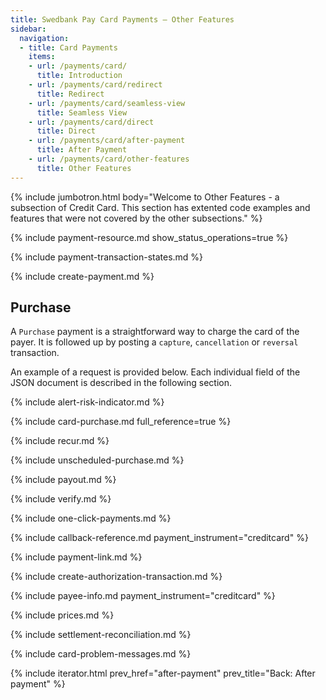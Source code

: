 ```yaml
---
title: Swedbank Pay Card Payments – Other Features
sidebar:
  navigation:
  - title: Card Payments
    items:
    - url: /payments/card/
      title: Introduction
    - url: /payments/card/redirect
      title: Redirect
    - url: /payments/card/seamless-view
      title: Seamless View
    - url: /payments/card/direct
      title: Direct
    - url: /payments/card/after-payment
      title: After Payment
    - url: /payments/card/other-features
      title: Other Features
---
```


{% include jumbotron.html body="Welcome to Other Features - a subsection of
Credit Card. This section has extented code examples and features that were not
covered by the other subsections." %}

{% include payment-resource.md show_status_operations=true %}

{% include payment-transaction-states.md %}

{% include create-payment.md %}

## Purchase

A `Purchase` payment is a straightforward way to charge the card of the payer.
It is followed up by posting a `capture`, `cancellation` or `reversal` transaction.

An example of a request is provided below. Each individual field of the JSON
document is described in the following section.

{% include alert-risk-indicator.md %}

{% include card-purchase.md full_reference=true %}

{% include recur.md %}

{% include unscheduled-purchase.md %}

{% include payout.md %}

{% include verify.md %}

{% include one-click-payments.md %}

{% include callback-reference.md payment_instrument="creditcard" %}

{% include payment-link.md %}

{% include create-authorization-transaction.md %}

{% include payee-info.md payment_instrument="creditcard" %}

{% include prices.md %}

{% include settlement-reconciliation.md %}

{% include card-problem-messages.md %}

{% include iterator.html prev_href="after-payment" prev_title="Back: After
payment"  %}

[purchase]: #purchase
[user-agent-definition]: https://en.wikipedia.org/wiki/User_agent
[cancel]: /payments/card/after-payment#cancellations
[capture]: /payments/card/after-payment#Capture
[callback]: /payments/card/other-features#callback
[mcc]: https://en.wikipedia.org/wiki/Merchant_category_code
[price-resource]: /payments/card/other-features#prices
[redirect]: /payments/card/redirect
[hosted-view]: /payments/card/seamless-view
[one-click-payments]: #one-click-payments
[split-settlement]: #split-settlement
[settlement-and-reconciliation]: #settlement-and-reconciliation
[recurrence]: #recur
[verify]: #verify
[payout]: #payout
[card-payment]: /assets/img/payments/card-payment.png
